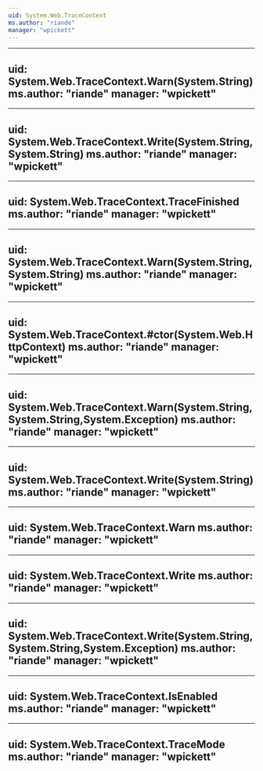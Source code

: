 ```yaml
---
uid: System.Web.TraceContext
ms.author: "riande"
manager: "wpickett"
---
```


---
uid: System.Web.TraceContext.Warn(System.String)
ms.author: "riande"
manager: "wpickett"
---

---
uid: System.Web.TraceContext.Write(System.String,System.String)
ms.author: "riande"
manager: "wpickett"
---

---
uid: System.Web.TraceContext.TraceFinished
ms.author: "riande"
manager: "wpickett"
---

---
uid: System.Web.TraceContext.Warn(System.String,System.String)
ms.author: "riande"
manager: "wpickett"
---

---
uid: System.Web.TraceContext.#ctor(System.Web.HttpContext)
ms.author: "riande"
manager: "wpickett"
---

---
uid: System.Web.TraceContext.Warn(System.String,System.String,System.Exception)
ms.author: "riande"
manager: "wpickett"
---

---
uid: System.Web.TraceContext.Write(System.String)
ms.author: "riande"
manager: "wpickett"
---

---
uid: System.Web.TraceContext.Warn
ms.author: "riande"
manager: "wpickett"
---

---
uid: System.Web.TraceContext.Write
ms.author: "riande"
manager: "wpickett"
---

---
uid: System.Web.TraceContext.Write(System.String,System.String,System.Exception)
ms.author: "riande"
manager: "wpickett"
---

---
uid: System.Web.TraceContext.IsEnabled
ms.author: "riande"
manager: "wpickett"
---

---
uid: System.Web.TraceContext.TraceMode
ms.author: "riande"
manager: "wpickett"
---
